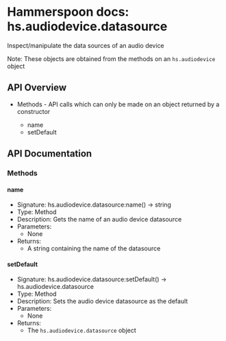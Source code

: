 # Hammerspoon docs: hs.audiodevice.datasource

Inspect/manipulate the data sources of an audio device

Note: These objects are obtained from the methods on an `hs.audiodevice` object

## API Overview
* Methods - API calls which can only be made on an object returned by a constructor</li>
  * name
  * setDefault

## API Documentation

### Methods

#### name
  * Signature: hs.audiodevice.datasource:name() -> string
  * Type: Method
  * Description: Gets the name of an audio device datasource
  * Parameters:
     * None
  * Returns:
     * A string containing the name of the datasource

#### setDefault
  * Signature: hs.audiodevice.datasource:setDefault() -> hs.audiodevice.datasource
  * Type: Method
  * Description: Sets the audio device datasource as the default
  * Parameters:
     * None
  * Returns:
     * The `hs.audiodevice.datasource` object
